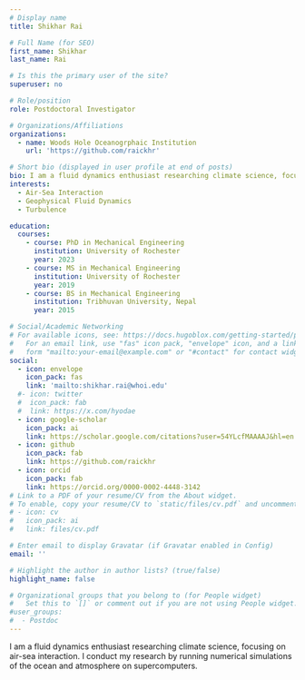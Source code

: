 ```yaml
---
# Display name
title: Shikhar Rai

# Full Name (for SEO)
first_name: Shikhar 
last_name: Rai

# Is this the primary user of the site?
superuser: no

# Role/position
role: Postdoctoral Investigator

# Organizations/Affiliations
organizations:
  - name: Woods Hole Oceanogrphaic Institution
    url: 'https://github.com/raickhr'

# Short bio (displayed in user profile at end of posts)
bio: I am a fluid dynamics enthusiast researching climate science, focusing on air-sea interaction. I conduct my research by running numerical simulations of the ocean and atmosphere on supercomputers.
interests:
  - Air-Sea Interaction
  - Geophysical Fluid Dynamics
  - Turbulence

education:
  courses:
    - course: PhD in Mechanical Engineering
      institution: University of Rochester
      year: 2023
    - course: MS in Mechanical Engineering
      institution: University of Rochester
      year: 2019
    - course: BS in Mechanical Engineering
      institution: Tribhuvan University, Nepal
      year: 2015

# Social/Academic Networking
# For available icons, see: https://docs.hugoblox.com/getting-started/page-builder/#icons
#   For an email link, use "fas" icon pack, "envelope" icon, and a link in the
#   form "mailto:your-email@example.com" or "#contact" for contact widget.
social:
  - icon: envelope
    icon_pack: fas
    link: 'mailto:shikhar.rai@whoi.edu'
  #- icon: twitter
  #  icon_pack: fab
  #  link: https://x.com/hyodae
  - icon: google-scholar
    icon_pack: ai
    link: https://scholar.google.com/citations?user=54YLcfMAAAAJ&hl=en
  - icon: github
    icon_pack: fab
    link: https://github.com/raickhr
  - icon: orcid
    icon_pack: fab
    link: https://orcid.org/0000-0002-4448-3142
# Link to a PDF of your resume/CV from the About widget.
# To enable, copy your resume/CV to `static/files/cv.pdf` and uncomment the lines below.
# - icon: cv
#   icon_pack: ai
#   link: files/cv.pdf

# Enter email to display Gravatar (if Gravatar enabled in Config)
email: ''

# Highlight the author in author lists? (true/false)
highlight_name: false

# Organizational groups that you belong to (for People widget)
#   Set this to `[]` or comment out if you are not using People widget.
#user_groups:
#  - Postdoc
---
```


I am a fluid dynamics enthusiast researching climate science, focusing on air-sea interaction. I conduct my research by running numerical simulations of the ocean and atmosphere on supercomputers.